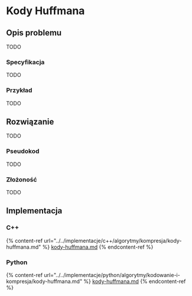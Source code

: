 # Kody Huffmana

## Opis problemu

TODO

### Specyfikacja

TODO

### Przykład

TODO

## Rozwiązanie

TODO

### Pseudokod

TODO

### Złożoność

TODO

## Implementacja

### C++

{% content-ref url="../../implementacje/c++/algorytmy/kompresja/kody-huffmana.md" %}
[kody-huffmana.md](../../implementacje/c++/algorytmy/kompresja/kody-huffmana.md)
{% endcontent-ref %}

### Python

{% content-ref url="../../implementacje/python/algorytmy/kodowanie-i-kompresja/kody-huffmana.md" %}
[kody-huffmana.md](../../implementacje/python/algorytmy/kodowanie-i-kompresja/kody-huffmana.md)
{% endcontent-ref %}
